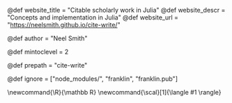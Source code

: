 <!--
Add here global page variables to use throughout your
website.
The website_* must be defined for the RSS to work
-->
@def website_title = "Citable scholarly work in Julia"
@def website_descr = "Concepts and implementation in Julia"
@def website_url   = "https://neelsmith.github.io/cite-write/"

@def author = "Neel Smith"

@def mintoclevel = 2

@def prepath = "cite-write"

<!--
Add here files or directories that should be ignored by Franklin, otherwise
these files might be copied and, if markdown, processed by Franklin which
you might not want. Indicate directories by ending the name with a `/`.
-->
@def ignore = ["node_modules/", "franklin", "franklin.pub"]

<!--
Add here global latex commands to use throughout your
pages. It can be math commands but does not need to be.
For instance:
* \newcommand{\phrase}{This is a long phrase to copy.}
-->
\newcommand{\R}{\mathbb R}
\newcommand{\scal}[1]{\langle #1 \rangle}
